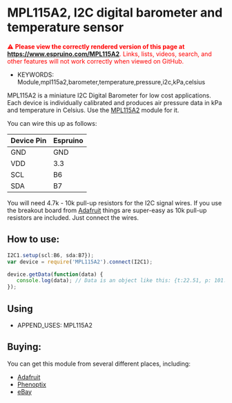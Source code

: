 <!--- Copyright (c) 2014 Per Ejeklint. Free use for all good people. -->
MPL115A2, I2C digital barometer and temperature sensor
=====================

<span style="color:red">:warning: **Please view the correctly rendered version of this page at https://www.espruino.com/MPL115A2**. Links, lists, videos, search, and other features will not work correctly when viewed on GitHub.</span>

* KEYWORDS: Module,mpl115a2,barometer,temperature,pressure,i2c,kPa,celsius

MPL115A2 is a miniature I2C Digital Barometer for low cost applications. Each device is individually calibrated and produces air pressure data in kPa and temperature in Celsius. Use the [MPL115A2](/modules/MPL115A2.js) module for it.

You can wire this up as follows:

| Device Pin | Espruino |
| ---------- | -------- |
| GND        | GND      |
| VDD        | 3.3      |
| SCL        | B6       |
| SDA        | B7       |

You will need 4.7k - 10k pull-up resistors for the I2C signal wires. If you use the breakout board from [Adafruit](https://www.adafruit.com/products/992) things are super-easy as 10k pull-up resistors are included. Just connect the wires.

How to use:
---------

```JavaScript
I2C1.setup(scl:B6, sda:B7});
var device = require('MPL115A2').connect(I2C1);

device.getData(function(data) {
   console.log(data); // Data is an object like this: {t:22.51, p: 101.68}, where t is in C and p is in kPa
});
```

Using 
-----

* APPEND_USES: MPL115A2

Buying:
------

You can get this module from several different places, including:

* [Adafruit](https://www.adafruit.com/products/992) 
* [Phenoptix](http://www.phenoptix.com/products/adafruit-mpl115a2-i2c-barometric-pressure-temperature-sensor)
* [eBay](http://www.ebay.com/sch/i.html?_nkw=MPL115A2+arduino)
